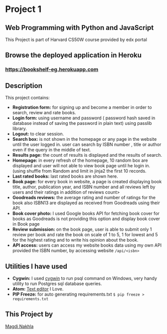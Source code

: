 # Project 1

## Web Programming with Python and JavaScript
This Project is part of Harvard CS50W course provided by edx portal

## Browse the deployed application in Heroku
### <https://bookshelf-eg.herokuapp.com>

## Description
This project contains:
* __Registration form:__ for signing up and become a member in order to search, review and rate books.
* __Login form:__ using username and password ( password hash saved in database instead of saving the password in plain text) using passlib library.
* __Logout:__ to clear session.
* __Search box:__ is not shown in the homepage or any page in the website until the user logged in.
  user can search by ISBN number , title or author even if the query in the middle of text.
* __Results page:__ the count of results is displayed and the results of search.
* __Homepage:__ in every refresh of the homepage, 10 random box are displayed and user will not able to view book page until he login in. (using shuffle from Random and limit in jinja2 the first 10 records.
* __Last rated books:__ last rated books are shown here.
* __Book page:__ for every book in website, a page is created displaying book title, author, publication year, and ISBN number and all reviews left by users and their ratings in addition of reviews count>
* __Goodreads reviews:__ the average rating and number of ratings for the book also ISBN13 are displayed as received from  Goodreads using their API.
* __Book cover photo:__ I used Google books API for fetching book cover for books as Goodreads is not providing this option and display book cover in Book page
* __Review submission:__ on the book page, user is able to submit only 1 review per book and rate the book on scale of 1 to 5, 1 for lowest and 5 for the highest rating and to write his opinion about the book.
* __API access:__ users can access my website books data using my own API provided the ISBN number, by accessing website ```/api/<isbn>```

## Utilities I have used
* __Cygwin:__ I used [cygwin](https://cygwin.com/) to run psql command on Windows, very handy utility to run Postgres sql database queries.
* __Atom:__ [Text editor](https://atom.io/) I Love.
* __PIP Freeze:__ for auto generating requirements.txt ```$ pip freeze > requirements.txt```

## This Project by
[Magdi Nakhla](https://fb.me/nakhla)
